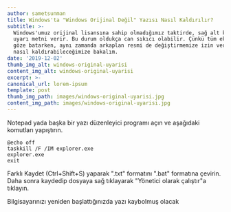 ```yaml
---
author: sametsunman
title: Windows'ta "Windows Orijinal Değil" Yazısı Nasıl Kaldırılır?
subtitle: >-
  Windows'umuz orijinal lisansına sahip olmadığımız taktirde, sağ alt köşede
  uyarı metni verir. Bu durum oldukça can sıkıcı olabilir. Çünkü tüm ekranlarda
  göze batarken, aynı zamanda arkaplan resmi de değiştirmemize izin vermez. Hadi
  nasıl kaldırabileceğimize bakalım.
date: '2019-12-02'
thumb_img_alt: windows-original-uyarisi
content_img_alt: windows-original-uyarisi
excerpt: >-
canonical_url: lorem-ipsum
template: post
thumb_img_path: images/windows-original-uyarisi.jpg
content_img_path: images/windows-original-uyarisi.jpg
---
```

Notepad yada başka bir yazı düzenleyici programı açın ve aşağıdaki komutları yapıştırın.

```
@echo off
taskkill /F /IM explorer.exe
explorer.exe
exit
```

Farklı Kaydet (Ctrl+Shift+S) yaparak ".txt" formatını ".bat" formatına çevirin. Daha sonra kaydedip dosyaya sağ tıklayarak "Yönetici olarak çalıştır"a tıklayın.

Bilgisayarınızı yeniden başlattığınızda yazı kaybolmuş olacak